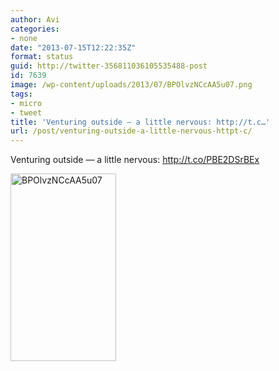 ```yaml
---
author: Avi
categories:
- none
date: "2013-07-15T12:22:35Z"
format: status
guid: http://twitter-356811036105535488-post
id: 7639
image: /wp-content/uploads/2013/07/BPOlvzNCcAA5u07.png
tags:
- micro
- tweet
title: 'Venturing outside — a little nervous: http://t.c…'
url: /post/venturing-outside-a-little-nervous-httpt-c/
---
```

Venturing outside — a little nervous: http://t.co/PBE2DSrBEx

<img width="169" height="300" src="http://aviflax.com/wp-content/uploads/2013/07/BPOlvzNCcAA5u07.png" class="attachment-medium" alt="BPOlvzNCcAA5u07" />